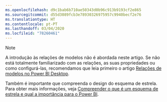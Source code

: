 ```yaml
---
ms.openlocfilehash: d9c1bab6b710ae50343d0b96c913b9193cf2e865
ms.sourcegitcommit: d55d3089fcb3e78930326975957c9940becf2e76
ms.translationtype: HT
ms.contentlocale: pt-PT
ms.lasthandoff: 03/04/2020
ms.locfileid: "78260461"
---
```

> [!NOTE]
> A introdução às relações de modelos não é abordada neste artigo. Se não está totalmente familiarizado com as relações, as suas propriedades ou como configurá-las, recomendamos que leia primeiro o artigo [Relações de modelos no Power BI Desktop](../../desktop-relationships-understand.md).
>
> Também é importante que compreenda o design do esquema de estrela. Para obter mais informações, veja [Compreender o que é um esquema de estrela e qual a importância para o Power BI](../star-schema.md).